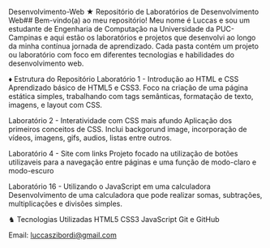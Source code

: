 Desenvolvimento-Web
★ Repositório de Laboratórios de Desenvolvimento Web##
Bem-vindo(a) ao meu repositório! Meu nome é Luccas e sou um estudante de Engenharia de Computação na Universidade da PUC-Campinas e aqui estão os laboratórios e projetos que desenvolvi ao longo da minha contínua jornada de aprendizado. Cada pasta contém um projeto ou laboratório com foco em diferentes tecnologias e habilidades do desenvolvimento web.

♦︎ Estrutura do Repositório
Laboratório 1 - Introdução ao HTML e CSS
Aprendizado básico de HTML5 e CSS3. Foco na criação de uma página estática simples, trabalhando com tags semânticas, formatação de texto, imagens, e layout com CSS.

Laboratório 2 - Interatividade com CSS mais afundo
Aplicação dos primeiros conceitos de CSS. Inclui backgorund image, incorporação de vídeos, imagens, gifs, audios,
listas entre outros.

Laboratório 4 - Site com links
Projeto focado na utilização de botões utilizaveis para a navegação entre páginas e uma função de modo-claro
e modo-escuro

Laboratório 16 - Utilizando o JavaScript em uma calculadora
Desenvolvimento de uma calculadora que pode realizar somas, subtrações, multiplicações e divisões simples.


♞ Tecnologias Utilizadas
HTML5
CSS3 
JavaScript 
Git e GitHub

Email: luccaszibordi@gmail.com
